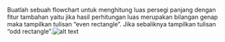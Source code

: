 Buatlah sebuah flowchart untuk menghitung luas persegi panjang dengan fitur tambahan yaitu jika hasil perhitungan luas merupakan bilangan genap maka tampilkan tulisan “even rectangle”. Jika sebaliknya tampilkan tulisan “odd rectangle”.![alt text](https://github.com/abdansyakur14002/DE_Abdan-Syakur/blob/main/02.Introduction%20Algorithm/Screenshot/soalno3.jpeg?raw=true)